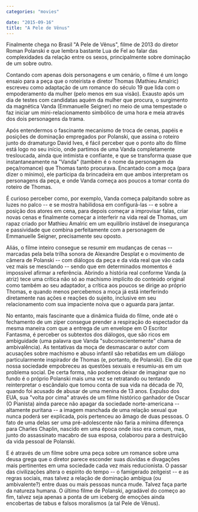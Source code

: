 ```yaml
---
categories: "movies"

date: "2015-09-16"
title: "A Pele de Vênus"
---
```

Finalmente chega no Brasil "A Pele de Vênus", filme de 2013 do diretor Roman Polanski e que lembra bastante Lua de Fel ao falar das complexidades da relação entre os sexos, principalmente sobre dominação de um sobre outro.

Contando com apenas dois personagens e um cenário, o filme é um longo ensaio para a peça que o roteirista e diretor Thomas (Mathieu Amalric) escreveu como adaptação de um romance do século 19 que lida com o empoderamento da mulher (pelo menos em sua visão). Exausto após um dia de testes com candidatas aquém da mulher que procura, o surgimento da magnética Vanda (Emmanuelle Seigner) no meio de uma tempestade o faz iniciar um mini-relacionamento simbólico de uma hora e meia através dos dois personagens da trama.

Após entendermos o fascinante mecanismo de troca de cenas, papéis e posições de dominação empregados por Polanski, que assina o roteiro junto do dramaturgo David Ives, é fácil perceber que o ponto alto do filme está logo no seu início, onde partimos de uma Vanda completamente tresloucada, ainda que intimista e confiante, e que se transforma quase que instantaneamente na "Vanda" (também é o nome da personagem da peça/romance) que Thomas tanto procurava. Encantado com a moça (para dizer o mínimo), ele participa da brincadeira em que ambos interpretam os personagens da peça, e onde Vanda começa aos poucos a tomar conta do roteiro de Thomas.

É curioso perceber como, por exemplo, Vanda começa palpitando sobre as luzes no palco -- e se mostra habilidosa em configurá-las -- e sobre a posição dos atores em cena, para depois começar a improvisar falas, criar novas cenas e finalmente começar a interferir na vida real de Thomas, um rapaz criado por Mathieu Amalric em um equilíbrio instável de insegurança e passividade que combina perfeitamente com a personagem de Emmanuelle Seigner, precisamente seu oposto.

Aliás, o filme inteiro consegue se resumir em mudanças de cenas -- marcadas pela bela trilha sonora de Alexandre Desplat e o movimento de câmera de Polanski -- com diálogos da peça e da vida real que vão cada vez mais se mesclando -- sendo que em determinados momentos é impossível afirmar a referência. Abrindo a história real conforme Vanda (a atriz) tece uma crítica não só ao machismo implícito do conteúdo original como também ao seu adaptador, a crítica aos poucos se dirige ao próprio Thomas, e quando menos percebemos a moça já está interferindo diretamente nas ações e reações do sujeito, inclusive em seu relacionamento com sua impaciente noiva que o aguarda para jantar.

No entanto, mais fascinante que a dinâmica fluida do filme, onde até o fechamento de um zíper consegue prender a respiração do espectador da mesma maneira com que a entrega de um envelope em O Escritor Fantasma, é perceber os subtextos dos diálogos, que são ricos em ambiguidade (uma palavra que Vanda "subconscientemente" chama de ambivalência). As tentativas da moça de desmascarar o autor com acusações sobre machismo e abuso infantil são rebatidas em um diálogo particularmente inspirador de Thomas (e, portanto, de Polanski). Ele diz que nossa sociedade empobreceu as questões sexuais e resumiu-as em um problema social. De certa forma, não podemos deixar de imaginar que no fundo é o próprio Polanski mais uma vez se retratando ou tentando reinterpretar o escândalo que tomou conta de sua vida na década de 70, quando foi acusado de abusar de uma menina de 13 anos. Expulso dos EUA, sua "volta por cima" através de um filme histórico ganhador de Oscar (O Pianista) ainda parece não apagar da sociedade norte-americana -- altamente puritana -- a imagem manchada de uma relação sexual que nunca poderá ser explicada, pois pertenceu ao âmago de duas pessoas. O fato de uma delas ser uma pré-adolescente não faria a mínima diferença para Charles Chaplin, nascido em uma época onde isso era comum, mas, junto do assassinato macabro de sua esposa, colaborou para a destruição da vida pessoal de Polanski.

E é através de um filme sobre uma peça sobre um romance sobre uma deusa grega que o diretor parece esconder suas dúvidas e divagações mais pertinentes em uma sociedade cada vez mais reducionista. O passar das civilizações altera o espírito do tempo -- o famigerado zeitgeist -- e as regras sociais, mas talvez a relação de dominação ambígua (ou ambivalente?) entre duas ou mais pessoas nunca mude. Talvez faça parte da natureza humana. O último filme de Polanski, agradável do começo ao fim, talvez seja apenas a ponta de um iceberg de emoções ainda encobertas de tabus e falsos moralismos (a tal Pele de Vênus).
